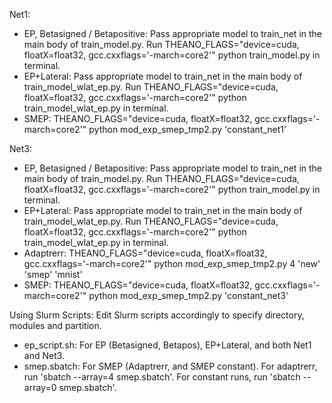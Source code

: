 Net1:
  * EP, Betasigned / Betapositive: Pass appropriate model to train_net in the main body of train_model.py. Run THEANO_FLAGS="device=cuda, floatX=float32, gcc.cxxflags='-march=core2'" python train_model.py in terminal.
  * EP+Lateral: Pass appropriate model to train_net in the main body of train_model_wlat_ep.py. Run THEANO_FLAGS="device=cuda, floatX=float32, gcc.cxxflags='-march=core2'" python train_model_wlat_ep.py in terminal.
  * SMEP: THEANO_FLAGS="device=cuda, floatX=float32, gcc.cxxflags='-march=core2'" python mod_exp_smep_tmp2.py 'constant_net1'

Net3:
  * EP, Betasigned / Betapositive: Pass appropriate model to train_net in the main body of train_model.py. Run THEANO_FLAGS="device=cuda, floatX=float32, gcc.cxxflags='-march=core2'" python train_model.py in terminal.
   * EP+Lateral: Pass appropriate model to train_net in the main body of train_model_wlat_ep.py. Run THEANO_FLAGS="device=cuda, floatX=float32, gcc.cxxflags='-march=core2'" python train_model_wlat_ep.py in terminal.
   * Adaptrerr: THEANO_FLAGS="device=cuda, floatX=float32, gcc.cxxflags='-march=core2'" python mod_exp_smep_tmp2.py 4 'new' 'smep' 'mnist'
  * SMEP: THEANO_FLAGS="device=cuda, floatX=float32, gcc.cxxflags='-march=core2'" python mod_exp_smep_tmp2.py 'constant_net3'


Using Slurm Scripts:
Edit Slurm scripts accordingly to specify directory, modules and partition.
  * ep_script.sh: For EP (Betasigned, Betapos), EP+Lateral, and both Net1 and Net3.
  * smep.sbatch: For SMEP (Adaptrerr, and SMEP constant). For adaptrerr, run 'sbatch --array=4 smep.sbatch'. For constant runs, run 'sbatch --array=0 smep.sbatch'.
